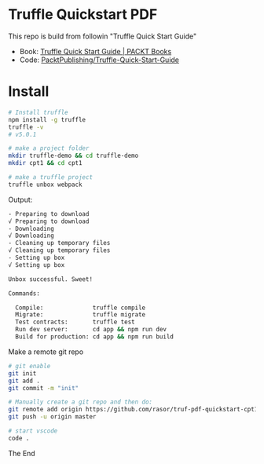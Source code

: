 # Truffle Quickstart PDF

This repo is build from followin "Truffle Quick Start Guide"

* Book: [Truffle Quick Start Guide | PACKT Books](https://www.packtpub.com/web-development/truffle-quick-start-guide)
* Code: [PacktPublishing/Truffle-Quick-Start-Guide](https://github.com/PacktPublishing/Truffle-Quick-Start-Guide)

# Install

```bash
# Install truffle
npm install -g truffle
truffle -v
# v5.0.1

# make a project folder
mkdir truffle-demo && cd truffle-demo
mkdir cpt1 && cd cpt1

# make a truffle project
truffle unbox webpack
```

Output: 

```bash
- Preparing to download
√ Preparing to download
- Downloading
√ Downloading
- Cleaning up temporary files
√ Cleaning up temporary files
- Setting up box
√ Setting up box

Unbox successful. Sweet!

Commands:

  Compile:              truffle compile
  Migrate:              truffle migrate
  Test contracts:       truffle test
  Run dev server:       cd app && npm run dev
  Build for production: cd app && npm run build
```

Make a remote git repo

```bash
# git enable
git init
git add .
git commit -m "init"

# Manually create a git repo and then do:
git remote add origin https://github.com/rasor/truf-pdf-quickstart-cpt1.git
git push -u origin master

# start vscode
code .
```

The End